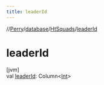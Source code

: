 ```yaml
---
title: leaderId
---
```

//[Perry](../../../index.html)/[database](../index.html)/[HtSquads](index.html)/[leaderId](leader-id.html)



# leaderId



[jvm]\
val [leaderId](leader-id.html): Column<[Int](https://kotlinlang.org/api/latest/jvm/stdlib/kotlin/-int/index.html)>




